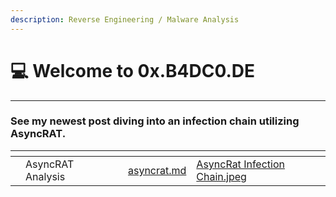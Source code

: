 ```yaml
---
description: Reverse Engineering / Malware Analysis
---
```


# 💻 Welcome to 0x.B4DC0.DE

***

### See my newest post diving into an infection chain utilizing AsyncRAT.

<table data-view="cards"><thead><tr><th></th><th></th><th></th><th data-hidden data-card-target data-type="content-ref"></th><th data-hidden data-card-cover data-type="files"></th></tr></thead><tbody><tr><td></td><td>AsyncRAT Analysis</td><td></td><td><a href="asyncrat.md">asyncrat.md</a></td><td><a href=".gitbook/assets/AsyncRat Infection Chain.jpeg">AsyncRat Infection Chain.jpeg</a></td></tr></tbody></table>
